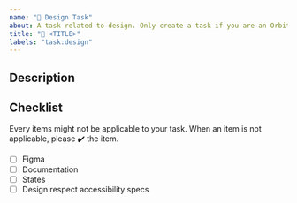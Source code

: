 ```yaml
---
name: "🌟 Design Task"
about: A task related to design. Only create a task if you are an Orbit maintainer.
title: "🌟 <TITLE>"
labels: "task:design"
---
```


## Description

<!-- fill this out -->

## Checklist

Every items might not be applicable to your task. When an item is not applicable, please ✔️ the item.

- [ ] Figma
- [ ] Documentation
- [ ] States
- [ ] Design respect accessibility specs
